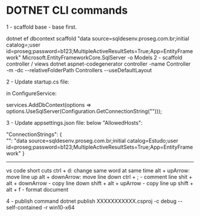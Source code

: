 # DOTNET CLI commands

1 - scaffold base - base first.

dotnet ef dbcontext scaffold "data source=sqldesenv.proseg.com.br;initial catalog=<DB NAME>;user id=proseg;password=b123;MultipleActiveResultSets=True;App=EntityFramework" Microsoft.EntityFrameworkCore.SqlServer -o Models
2 - scaffold controller / views
dotnet aspnet-codegenerator controller -name <NAME CONTROLLER>Controller -m <NAME MODEL> -dc <NAME OF CREATED CONTEXT> --relativeFolderPath Controllers --useDefaultLayout

2 - Update startup.cs file:

in ConfigureService:

services.AddDbContext<EstudoContext>(options =>
                    options.UseSqlServer(Configuration.GetConnectionString("<NAME OF CONTEXT>")));

3 - Update appsettings.json file:
below "AllowedHosts":

"ConnectionStrings": {    
    "<NAME OF CONTEXT>": "data source=sqldesenv.proseg.com.br;initial catalog=<NAME OF BASE>Estudo;user id=proseg;password=b123;MultipleActiveResultSets=True;App=EntityFramework"
  }

----------------------------------------------------------------------------------------------------------------
vs code short cuts 
ctrl + d: change same word at same time
alt + upArrow: move line up
alt + downArrow: move line down
ctrl + ; - comment line
shit + alt + downArrow - copy line down
shift + alt + upArrow - copy line up
shift + alt + f - format document


4 - publish command
dotnet publish XXXXXXXXXXX.csproj -c debug --self-contained -r win10-x64
